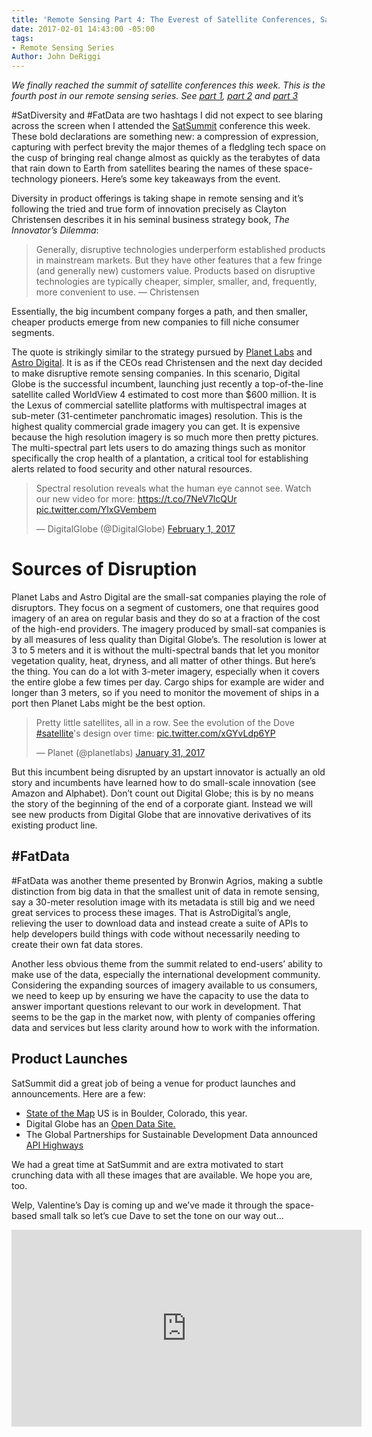 ```yaml
---
title: 'Remote Sensing Part 4: The Everest of Satellite Conferences, SatSummit 2017'
date: 2017-02-01 14:43:00 -05:00
tags:
- Remote Sensing Series
Author: John DeRiggi
---
```


*We finally reached the summit of satellite conferences this week. This is the fourth post in our remote sensing series. See [part 1](https://dai-global-digital.com/remote-sensing-of-the-earth.html), [part 2](https://dai-global-digital.com/part-2-la-la-landsat-making-use-of-landsat-imagery.html) and [part 3](https://dai-global-digital.com/lush-green-remote-sensing.html)*

#SatDiversity and #FatData are two hashtags I did not expect to see blaring across the screen when I attended the [SatSummit](https://satsummit.io) conference this week. These bold declarations are something new: a compression of expression, capturing with perfect brevity the major themes of a fledgling tech space on the cusp of bringing real change almost as quickly as the terabytes of data that rain down to Earth from satellites bearing the names of these space-technology pioneers. Here’s some key takeaways from the event.

<!--more-->

Diversity in product offerings is taking shape in remote sensing and it’s following the tried and true form of innovation precisely as Clayton Christensen describes it in his seminal business strategy book, *The Innovator’s Dilemma*:

> Generally, disruptive technologies underperform established products in mainstream markets. But they have other features that a few fringe (and generally new) customers value. Products based on disruptive technologies are typically cheaper, simpler, smaller, and, frequently, more convenient to use. — Christensen

Essentially, the big incumbent company forges a path, and then smaller, cheaper products emerge from new companies to fill niche consumer segments.

The quote is strikingly similar to the strategy pursued by [Planet Labs](https://www.planet.com/) and [Astro Digital](https://astrodigital.com/). It is as if the CEOs read Christensen and the next day decided to make disruptive remote sensing companies. In this scenario, Digital Globe is the successful incumbent, launching just recently a top-of-the-line satellite called WorldView 4 estimated to cost more than $600 million. It is the Lexus of commercial satellite platforms with multispectral images at sub-meter (31-centimeter panchromatic images) resolution. This is the highest quality commercial grade imagery you can get. It is expensive because the high resolution imagery is so much more then pretty pictures. The multi-spectral part lets users to do amazing things such as monitor specifically the crop health of a plantation, a critical tool for establishing alerts related to food security and other natural resources.

<blockquote class="twitter-tweet" data-lang="en"><p lang="en" dir="ltr">Spectral resolution reveals what the human eye cannot see. Watch our new video for more: <a href="https://t.co/7NeV7lcQUr">https://t.co/7NeV7lcQUr</a> <a href="https://t.co/YlxGVembem">pic.twitter.com/YlxGVembem</a></p>— DigitalGlobe (@DigitalGlobe) <a href="https://twitter.com/DigitalGlobe/status/826877814477578240">February 1, 2017</a></blockquote>
<script async src="//platform.twitter.com/widgets.js" charset="utf-8"></script>

# Sources of Disruption

Planet Labs and Astro Digital are the small-sat companies playing the role of disruptors. They focus on a segment of customers, one that requires good imagery of an area on regular basis and they do so at a fraction of the cost of the high-end providers. The imagery produced by small-sat companies is by all measures of less quality than Digital Globe’s. The resolution is lower at 3 to 5 meters and it is without the multi-spectral bands that let you monitor vegetation quality, heat, dryness, and all matter of other things. But here’s the thing. You can do a lot with 3-meter imagery, especially when it covers the entire globe a few times per day. Cargo ships for example are wider and longer than 3 meters, so if you need to monitor the movement of ships in a port then Planet Labs might be the best option.

<blockquote class="twitter-tweet" data-lang="en"><p lang="en" dir="ltr">Pretty little satellites, all in a row. See the evolution of the Dove <a href="https://twitter.com/hashtag/satellite?src=hash">#satellite</a>'s design over time: <a href="https://t.co/xGYvLdp6YP">pic.twitter.com/xGYvLdp6YP</a></p>— Planet (@planetlabs) <a href="https://twitter.com/planetlabs/status/826466171432022016">January 31, 2017</a></blockquote>
<script async src="//platform.twitter.com/widgets.js" charset="utf-8"></script>

But this incumbent being disrupted by an upstart innovator is actually an old story and incumbents have learned how to do small-scale innovation (see Amazon and Alphabet). Don’t count out Digital Globe; this is by no means the story of the beginning of the end of a corporate giant. Instead we will see new products from Digital Globe that are innovative derivatives of its existing product line.

## #FatData

#FatData was another theme presented by Bronwin Agrios, making a subtle distinction from big data in that the smallest unit of data in remote sensing, say a 30-meter resolution image with its metadata is still big and we need great services to process these images. That is AstroDigital’s angle, relieving the user to download data and instead create a suite of APIs to help developers build things with code without necessarily needing to create their own fat data stores.

Another less obvious theme from the summit related to end-users’ ability to make use of the data, especially the international development community. Considering the expanding sources of imagery available to us consumers, we need to keep up by ensuring we have the capacity to use the data to answer important questions relevant to our work in development. That seems to be the gap in the market now, with plenty of companies offering data and services but less clarity around how to work with the information.

## Product Launches

SatSummit did a great job of being a venue for product launches and announcements. Here are a few:

* [State of the Map](https://openstreetmap.us/2017/01/sotmus-2017-announcement/) US is in Boulder, Colorado, this year.
* Digital Globe has an [Open Data Site.](https://www.digitalglobe.com/opendata)
* The Global Partnerships for Sustainable Development Data announced [API Highways](http://www.data4sdgs.org/master-blog/2017/1/31/beta-launch-of-the-data4sdgs-api-highways)

We had a great time at SatSummit and are extra motivated to start crunching data with all these images that are available. We hope you are, too.

Welp, Valentine’s Day is coming up and we’ve made it through the space-based small talk so let’s cue Dave to set the tone on our way out...

<iframe width="560" height="315" src="https://www.youtube.com/embed/GAamgBPebsk" frameborder="0" allowfullscreen></iframe>